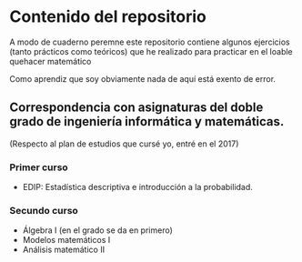 # Contenido del repositorio
A modo de cuaderno peremne este repositorio contiene algunos ejercicios (tanto prácticos como teóricos) que he realizado para practicar en el loable quehacer matemático

Como aprendiz que soy obviamente nada de aquí está exento de error. 

## Correspondencia con asignaturas del doble grado de ingeniería informática y matemáticas.

(Respecto al plan de estudios que cursé yo, entré en el 2017)

### Primer curso  
- EDIP: Estadística descriptiva e introducción a la probabilidad. 

### Secundo curso  
- Álgebra I (en el grado se da en primero)
- Modelos matemáticos I
- Análisis matemático II
